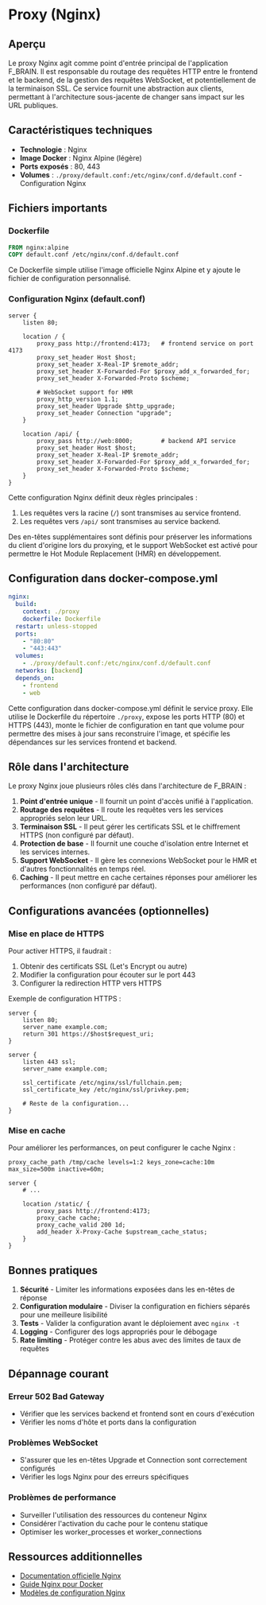 # Proxy (Nginx)

## Aperçu

Le proxy Nginx agit comme point d'entrée principal de l'application F_BRAIN. Il est responsable du routage des requêtes HTTP entre le frontend et le backend, de la gestion des requêtes WebSocket, et potentiellement de la terminaison SSL. Ce service fournit une abstraction aux clients, permettant à l'architecture sous-jacente de changer sans impact sur les URL publiques.

## Caractéristiques techniques

- **Technologie** : Nginx
- **Image Docker** : Nginx Alpine (légère)
- **Ports exposés** : 80, 443
- **Volumes** : `./proxy/default.conf:/etc/nginx/conf.d/default.conf` - Configuration Nginx

## Fichiers importants

### Dockerfile

```dockerfile
FROM nginx:alpine
COPY default.conf /etc/nginx/conf.d/default.conf
```

Ce Dockerfile simple utilise l'image officielle Nginx Alpine et y ajoute le fichier de configuration personnalisé.

### Configuration Nginx (default.conf)

```nginx
server {
    listen 80;

    location / {
        proxy_pass http://frontend:4173;   # frontend service on port 4173
        proxy_set_header Host $host;
        proxy_set_header X-Real-IP $remote_addr;
        proxy_set_header X-Forwarded-For $proxy_add_x_forwarded_for;
        proxy_set_header X-Forwarded-Proto $scheme;
        
        # WebSocket support for HMR
        proxy_http_version 1.1;
        proxy_set_header Upgrade $http_upgrade;
        proxy_set_header Connection "upgrade";
    }

    location /api/ {
        proxy_pass http://web:8000;        # backend API service
        proxy_set_header Host $host;
        proxy_set_header X-Real-IP $remote_addr;
        proxy_set_header X-Forwarded-For $proxy_add_x_forwarded_for;
        proxy_set_header X-Forwarded-Proto $scheme;
    }
}
```

Cette configuration Nginx définit deux règles principales :
1. Les requêtes vers la racine (`/`) sont transmises au service frontend.
2. Les requêtes vers `/api/` sont transmises au service backend.

Des en-têtes supplémentaires sont définis pour préserver les informations du client d'origine lors du proxying, et le support WebSocket est activé pour permettre le Hot Module Replacement (HMR) en développement.

## Configuration dans docker-compose.yml

```yaml
nginx:
  build:
    context: ./proxy
    dockerfile: Dockerfile
  restart: unless-stopped
  ports:
    - "80:80"
    - "443:443"
  volumes:
    - ./proxy/default.conf:/etc/nginx/conf.d/default.conf
  networks: [backend]
  depends_on:
    - frontend
    - web
```

Cette configuration dans docker-compose.yml définit le service proxy. Elle utilise le Dockerfile du répertoire `./proxy`, expose les ports HTTP (80) et HTTPS (443), monte le fichier de configuration en tant que volume pour permettre des mises à jour sans reconstruire l'image, et spécifie les dépendances sur les services frontend et backend.

## Rôle dans l'architecture

Le proxy Nginx joue plusieurs rôles clés dans l'architecture de F_BRAIN :

1. **Point d'entrée unique** - Il fournit un point d'accès unifié à l'application.
2. **Routage des requêtes** - Il route les requêtes vers les services appropriés selon leur URL.
3. **Terminaison SSL** - Il peut gérer les certificats SSL et le chiffrement HTTPS (non configuré par défaut).
4. **Protection de base** - Il fournit une couche d'isolation entre Internet et les services internes.
5. **Support WebSocket** - Il gère les connexions WebSocket pour le HMR et d'autres fonctionnalités en temps réel.
6. **Caching** - Il peut mettre en cache certaines réponses pour améliorer les performances (non configuré par défaut).

## Configurations avancées (optionnelles)

### Mise en place de HTTPS

Pour activer HTTPS, il faudrait :
1. Obtenir des certificats SSL (Let's Encrypt ou autre)
2. Modifier la configuration pour écouter sur le port 443
3. Configurer la redirection HTTP vers HTTPS

Exemple de configuration HTTPS :

```nginx
server {
    listen 80;
    server_name example.com;
    return 301 https://$host$request_uri;
}

server {
    listen 443 ssl;
    server_name example.com;
    
    ssl_certificate /etc/nginx/ssl/fullchain.pem;
    ssl_certificate_key /etc/nginx/ssl/privkey.pem;
    
    # Reste de la configuration...
}
```

### Mise en cache

Pour améliorer les performances, on peut configurer le cache Nginx :

```nginx
proxy_cache_path /tmp/cache levels=1:2 keys_zone=cache:10m max_size=500m inactive=60m;

server {
    # ...
    
    location /static/ {
        proxy_pass http://frontend:4173;
        proxy_cache cache;
        proxy_cache_valid 200 1d;
        add_header X-Proxy-Cache $upstream_cache_status;
    }
}
```

## Bonnes pratiques

1. **Sécurité** - Limiter les informations exposées dans les en-têtes de réponse
2. **Configuration modulaire** - Diviser la configuration en fichiers séparés pour une meilleure lisibilité
3. **Tests** - Valider la configuration avant le déploiement avec `nginx -t`
4. **Logging** - Configurer des logs appropriés pour le débogage
5. **Rate limiting** - Protéger contre les abus avec des limites de taux de requêtes

## Dépannage courant

### Erreur 502 Bad Gateway
- Vérifier que les services backend et frontend sont en cours d'exécution
- Vérifier les noms d'hôte et ports dans la configuration

### Problèmes WebSocket
- S'assurer que les en-têtes Upgrade et Connection sont correctement configurés
- Vérifier les logs Nginx pour des erreurs spécifiques

### Problèmes de performance
- Surveiller l'utilisation des ressources du conteneur Nginx
- Considérer l'activation du cache pour le contenu statique
- Optimiser les worker_processes et worker_connections

## Ressources additionnelles

- [Documentation officielle Nginx](https://nginx.org/en/docs/)
- [Guide Nginx pour Docker](https://docs.nginx.com/nginx/admin-guide/installing-nginx/installing-nginx-docker/)
- [Modèles de configuration Nginx](https://www.nginx.com/resources/wiki/start/topics/examples/full/)

